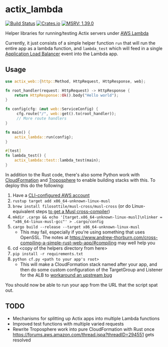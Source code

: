 actix_lambda
============
[![Build Status](https://travis-ci.com/palfrey/actix_lambda.svg?branch=master)](https://travis-ci.com/palfrey/actix_lambda)
[![Crates.io](https://img.shields.io/crates/v/actix_lambda.svg)](https://crates.io/crates/actix_lambda)
[![MSRV: 1.39.0](https://flat.badgen.net/badge/MSRV/1.39.0/purple)](https://blog.rust-lang.org/2019/11/07/Rust-1.39.0.html)

Helper libraries for running/testing Actix servers under [AWS Lambda](https://aws.amazon.com/lambda/)

Currently, it just consists of a simple helper function `run` that will run the entire app as a lambda function, and `lambda_test` which will feed in a single [Application Load Balancer](https://docs.aws.amazon.com/elasticloadbalancing/latest/application/introduction.html) event into the Lambda app.

Usage
-----

```rust
use actix_web::{http::Method, HttpRequest, HttpResponse, web};

fn root_handler(request: HttpRequest) -> HttpResponse {
    return HttpResponse::Ok().body("Hello world");
}

fn config(cfg: &mut web::ServiceConfig) {
     cfg.route("/", web::get().to(root_handler));
     // More route handlers
}

fn main() {
    actix_lambda::run(config);
}

#[test]
fn lambda_test() {
    actix_lambda::test::lambda_test(main);
}
```

In addition to the Rust code, there's also some Python work with [CloudFormation](https://aws.amazon.com/cloudformation/) and [Troposphere](https://github.com/cloudtools/troposphere/) to enable building stacks with this. To deploy this do the following:

1. Have a [CLI-configured AWS account](https://docs.aws.amazon.com/cli/latest/userguide/cli-chap-configure.html)
2. `rustup target add x86_64-unknown-linux-musl`
3. `brew install filosottile/musl-cross/musl-cross` (or do Linux-equivalent steps [to get a Musl cross-compiler](https://musl.cc/))
4. `mkdir .cargo && echo '[target.x86_64-unknown-linux-musl]\nlinker = "x86_64-linux-musl-gcc"' > .cargo/config`
3. `cargo build --release --target x86_64-unknown-linux-musl`
    * This may fail, especially if you're using something that uses OpenSSL. The notes at https://www.andrew-thorburn.com/cross-compiling-a-simple-rust-web-app/#compiling may well help you
3. cd &lt;copy of the helpers directory from here&gt;
4. `pip install -r requirements.txt`
5. `python cf.py <path to your app's root>`
    * This will make a CloudFormation stack named after your app, and then do some custom configuration of the TargetGroup and Listener for the ALB to [workaround an upstream bug](https://forums.aws.amazon.com/thread.jspa?threadID=294551)

You should now be able to run your app from the URL that the script spat out.

TODO
----
* Mechanisms for splitting up Actix apps into multiple Lambda functions
* Improved test functions with multiple varied requests
* Rewrite Troposphere work into pure CloudFormation with Rust once https://forums.aws.amazon.com/thread.jspa?threadID=294551 gets resolved